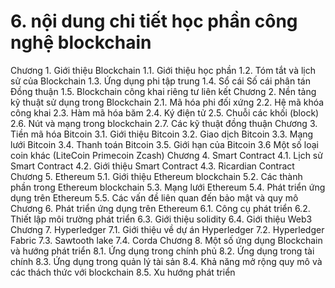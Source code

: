 # 6. nội dung chi tiết học phần công nghệ blockchain
Chương 1. Giới thiệu Blockchain 1.1. Giới thiệu học phần 1.2. Tóm tắt và lịch sử của Blockchain 1.3. Ứng dụng phi tập trung 1.4. Sổ cái Số cái phân tán Đồng thuận 1.5. Blockchain công khai riêng tư liên kết Chương 2. Nền tảng kỹ thuật sử dụng trong Blockchain 2.1. Mã hóa phi đối xứng 2.2. Hệ mã khóa công khai 2.3. Hàm mã hóa băm 2.4. Ký điện tử 2.5. Chuỗi các khối (block) 2.6. Nút và mạng trong blockchain 2.7. Các kỹ thuật đồng thuận Chương 3. Tiền mã hóa Bitcoin 3.1. Giới thiệu Bitcoin 3.2. Giao dịch Bitcoin 3.3. Mạng lưới Bitcoin 3.4. Thanh toán Bitcoin 3.5. Giới hạn của Bitcoin 3.6 Một số loại coin khác (LiteCoin Primecoin Zcash) Chương 4. Smart Contract 4.1. Lịch sử Smart Contract 4.2. Giới thiệu Smart Contract 4.3. Ricardian Contract Chương 5. Ethereum 5.1. Giới thiệu Ethereum blockchain 5.2. Các thành phần trong Ethereum blockchain 5.3. Mạng lưới Ethereum 5.4. Phát triển ứng dụng trên Ethereum 5.5. Các vấn đề liên quan đến bảo mật và quy mô Chương 6. Phát triển ứng dụng trên Ethereum 6.1. Công cụ phát triển 6.2. Thiết lập môi trường phát triển 6.3. Giới thiệu solidity 6.4. Giới thiệu Web3 Chương 7. Hyperledger 7.1. Giới thiệu về dự án Hyperledger 7.2. Hyperledger Fabric 7.3. Sawtooth lake 7.4. Corda Chương 8. Một số ứng dụng Blockchain và hướng phát triển 8.1. Ứng dụng trong chính phủ 8.2. Ứng dụng trong tài chính 8.3. Ứng dụng trong quản lý tài sản 8.4. Khả năng mở rộng quy mô và các thách thức với blockchain 8.5. Xu hướng phát triển
